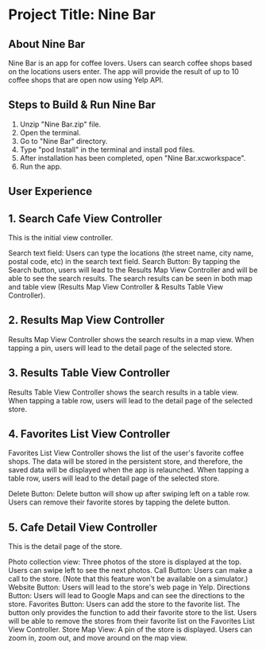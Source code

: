 #  Project Title: Nine Bar

## About Nine Bar
Nine Bar is an app for coffee lovers. Users can search coffee shops based on the locations users enter. The app will provide the result of up to 10 coffee shops that are open now using Yelp API.

## Steps to Build & Run Nine Bar
1. Unzip "Nine Bar.zip" file.
2. Open the terminal.
3. Go to "Nine Bar" directory.
4. Type "pod Install" in the terminal and install pod files.
5. After installation has been completed, open "Nine Bar.xcworkspace".
6. Run the app.

## User Experience

## 1. Search Cafe View Controller
This is the initial view controller.

Search text field: Users can type the locations (the street name, city name, postal code, etc) in the search text field.
Search Button: By tapping the Search button, users will lead to the Results Map View Controller and will be able to see the search results. The search results can be seen in both map and table view (Results Map View Controller & Results Table View Controller).

## 2. Results Map View Controller
Results Map View Controller shows the search results in a map view. When tapping a pin, users will lead to the detail page of the selected store.

## 3. Results Table View Controller
Results Table View Controller shows the search results in a table view. When tapping a table row, users will lead to the detail page of the selected store.

## 4. Favorites List View Controller
Favorites List View Controller shows the list of the user's favorite coffee shops. The data will be stored in the persistent store, and therefore, the saved data will be displayed when the app is relaunched. When tapping a table row, users will lead to the detail page of the selected store.

Delete Button: Delete button will show up after swiping left on a table row. Users can remove their favorite stores by tapping the delete button.

## 5. Cafe Detail View Controller
This is the detail page of the store. 

Photo collection view: Three photos of the store is displayed at the top. Users can swipe left to see the next photos.
Call Button: Users can make a call to the store. (Note that this feature won't be available on a simulator.)
Website Button: Users will lead to the store's web page in Yelp.
Directions Button: Users will lead to Google Maps and can see the directions to the store.
Favorites Button: Users can add the store to the favorite list. The button only provides the function to add their favorite store to the list. Users will be able to remove the stores from their favorite list on the Favorites List View Controller.
Store Map View: A pin of the store is displayed. Users can zoom in, zoom out, and move around on the map view.
